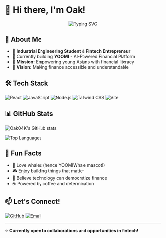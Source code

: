 # 🐋 Hi there, I'm Oak! 

<div align="center">
  <img src="https://readme-typing-svg.herokuapp.com?font=Fira+Code&size=22&duration=3000&pause=1000&color=3EF4C2&background=0A1F33&center=true&vCenter=true&width=435&lines=Industrial+Engineering+Student;Fintech+Entrepreneur;Building+YOOMI+🐋;AI-Powered+Finance+Platform" alt="Typing SVG" />
</div> 

## 🚀 About Me
- 💼 **Industrial Engineering Student** & **Fintech Entrepreneur**
- 🌱 Currently building **YOOMI** - AI-Powered Financial Platform
- 🎯 **Mission:** Empowering young Asians with financial literacy
- 💫 **Vision:** Making finance accessible and understandable

## 🛠️ Tech Stack
![React](https://img.shields.io/badge/-React-61DAFB?style=flat-square&logo=react&logoColor=black)
![JavaScript](https://img.shields.io/badge/-JavaScript-F7DF1E?style=flat-square&logo=javascript&logoColor=black)
![Node.js](https://img.shields.io/badge/-Node.js-339933?style=flat-square&logo=node.js&logoColor=white)
![Tailwind CSS](https://img.shields.io/badge/-Tailwind%20CSS-38B2AC?style=flat-square&logo=tailwind-css&logoColor=white)
![Vite](https://img.shields.io/badge/-Vite-646CFF?style=flat-square&logo=vite&logoColor=white)

## 📊 GitHub Stats
![Oak04K's GitHub stats](https://github-readme-stats.vercel.app/api?username=Oak04K&show_icons=true&theme=radical&hide_border=true&bg_color=0a1f33&title_color=3ef4c2&text_color=ffffff&icon_color=3ef4c2)

![Top Languages](https://github-readme-stats.vercel.app/api/top-langs/?username=Oak04K&layout=compact&theme=radical&hide_border=true&bg_color=0a1f33&title_color=3ef4c2&text_color=ffffff)

## 🌊 Fun Facts
- 🐋 Love whales (hence YOOMIWhale mascot!)
- 🎮 Enjoy building things that matter
- 🌟 Believe technology can democratize finance
- ☕ Powered by coffee and determination

## 📫 Let's Connect!
[![GitHub](https://img.shields.io/badge/-GitHub-181717?style=flat-square&logo=github)](https://github.com/Oak04K)
[![Email](https://img.shields.io/badge/-Email-D14836?style=flat-square&logo=gmail&logoColor=white)](mailto:oakgamer3@gmail.com)

---

⭐ **Currently open to collaborations and opportunities in fintech!**

